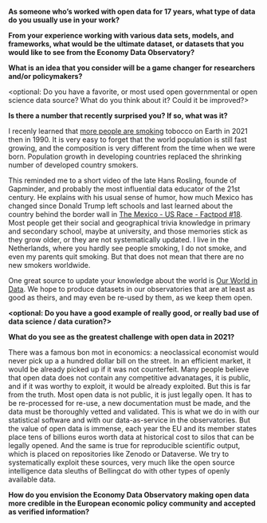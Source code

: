 

**As someone who’s worked with open data for 17 years, what type of data do you usually use in your work?**

**From your experience working with various data sets, models, and frameworks, what would be the ultimate dataset, or datasets that you would like to see from the Economy Data Observatory?**  

**What is an idea that you consider will be a game changer for researchers and/or policymakers?**

<optional: Do you have a favorite, or most used open governmental or open science data source? What do you think about it?  Could it be improved?>

**Is there a number <piece of information as data> that recently surprised you? If so, what was it?**

I recenly learned that [more people are smoking](https://www.theguardian.com/society/2021/may/27/number-of-smokers-has-reached-all-time-high-of-11-billion-study-finds) tobocco on Earth in 2021 then in 1990. It is very easy to forget that the world population is still fast growing, and the composition is very different from the time when we were born.  Population growth in developing countries replaced the shrinking number of developed country smokers.

This reminded me to a short video of the late Hans Rosling, founde of Gapminder, and probably the most influential data educator of the 21st century. He explains with his usual sense of humor, how much Mexico has changed since Donald Trump left schools and last learned about the country behind the border wall in  [The Mexico - US Race - Factpod #18](https://www.youtube.com/watch?v=foXlFILJCgk&t=45s). Most people get their social and geographical trivia knowledge in primary and secondary school, maybe at university, and those memories stick as they grow older, or they are not systematically updated.  I live in the Netherlands, where you hardly see people smoking, I do not smoke, and even my parents quit smoking. But that does not mean that there are no new smokers worldwide.

One great source to update your knowledge about the world is [Our World in Data](https://ourworldindata.org/smoking). We hope to produce datasets in our observatories that are at least as good as theirs, and may even be re-used by them, as we keep them open.


**<optional: Do you have a good example of really good, or really bad use of data science / data curation?>**

**What do you see as the greatest challenge with open data in 2021?**

There was a famous bon mot in economics: a neoclassical economist would never pick up a a hundred dollar bill on the street. In an efficient market, it would be already picked up if it was not counterfeit.  Many people believe that open data does not contain any competitive advanatages, it is public, and if it was worthy to exploit, it would be already exploited.  But this is far from the truth. Most open data is not public, it is just legally open. It has to be re-processed for re-use, a new documentation must be made, and the data must be thoroughly vetted and validated.  This is what we do in with our statistical software and with our data-as-service in the observatories. But the value of open data is immense, each year the EU and its member states place tens of billions euros worth data at historical cost to silos that can be legally opened.  And the same is true for reproducible scientific output, which is placed on repositories like Zenodo or Dataverse.  We try to systematically exploit these sources, very much like the open source intelligence data sleuths of Bellingcat do with other types of openly available data.


**How do you envision the Economy Data Observatory making open data more credible in the European economic policy community and accepted as verified information?**


